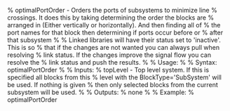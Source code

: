 % optimalPortOrder - Orders the ports of subsystems to minimize line
% crossings. It does this by taking determining the order the blocks are
% arranged in (Either vertically or horizontally). And then finding all of
% the port names for that block then determining if ports occur before or
% after that subsystem
%
% Linked libraries will have their status set to 'inactive'. This is so
% that if the changes are not wanted you can always pull when resolving
% link status. If the changes improve the signal flow you can resolve the
% link status and push the results.
%
% Usage:
%
% Syntax:  optimalPortOrder
%
% Inputs:
%    topLevel - Top level system. If this is specified all blocks from this
%    level with the BlockType='SubSystem' will be used. If nothing is given
%    then only selected blocks from the current subsystem will be used.
%
% Outputs:
%    none
%
% Example:
%    optimalPortOrder